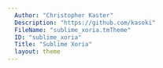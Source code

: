 ```yaml
---
  Author: "Christopher Kaster"
  Description: "https://github.com/kasoki"
  FileName: "sublime_xoria.tmTheme"
  ID: "sublime_xoria"
  Title: "Sublime Xoria"
  layout: theme
---
```

  